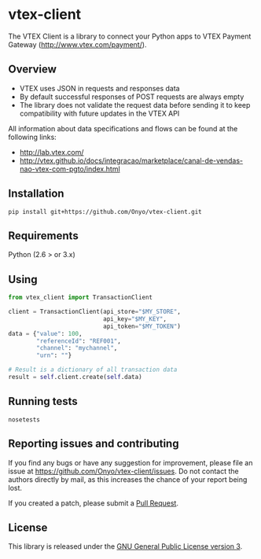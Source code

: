 # vtex-client

The VTEX Client is a library to connect your Python apps to VTEX Payment Gateway (http://www.vtex.com/payment/).

## Overview

- VTEX uses JSON in requests and responses data
- By default successful responses of POST requests are always empty
- The library does not validate the request data before sending it to keep compatibility with future updates in the VTEX API

All information about data specifications and flows can be found at the following links:
- http://lab.vtex.com/
- http://vtex.github.io/docs/integracao/marketplace/canal-de-vendas-nao-vtex-com-pgto/index.html

## Installation
```
pip install git+https://github.com/Onyo/vtex-client.git
```

## Requirements
Python (2.6 > or 3.x)

## Using
```python
from vtex_client import TransactionClient

client = TransactionClient(api_store="$MY_STORE",
                           api_key="$MY_KEY",
                           api_token="$MY_TOKEN")
data = {"value": 100,
        "referenceId": "REF001",
        "channel": "mychannel",
        "urn": ""}

# Result is a dictionary of all transaction data
result = self.client.create(self.data)
```

## Running tests
```
nosetests
```


## Reporting issues and contributing

If you find any bugs or have any suggestion for improvement, please
file an issue at https://github.com/Onyo/vtex-client/issues. Do not
contact the authors directly by mail, as this increases the chance
of your report being lost.

If you created a patch, please submit a [Pull
Request](https://github.com/Onyo/vtex-client/pulls).


## License

This library is released under the [GNU General Public License version
3](http://www.gnu.org/licenses/gpl-3.0.html).
